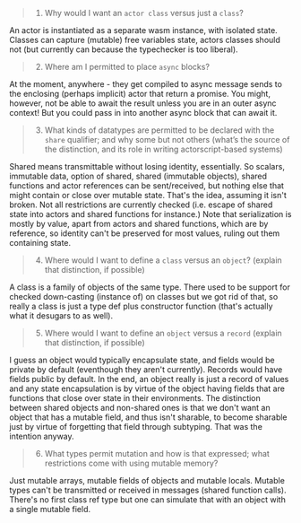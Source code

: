 > 1. Why would I want an `actor class` versus just a `class`?

An actor is instantiated as a separate wasm instance, with isolated state. Classes can capture (mutable) free variables state, actors classes should not (but currently can because the typechecker is too liberal).

> 2. Where am I permitted to place `async` blocks?

At the moment, anywhere - they get compiled to async message sends to the enclosing (perhaps implicit) actor that return a promise. You might, however, not be able to await the result unless you are in an outer async context! But you could pass in into another async block that can await it.

> 3. What kinds of datatypes are permitted to be declared with the `share` qualifier; and why some but not others (what’s the source of the distinction, and its role in writing actorscript-based systems)

Shared means transmittable without losing identity, essentially. So scalars, immutable data, option of shared, shared (immutable objects), shared functions and actor references can be sent/received, but nothing else that might contain or close over mutable state. That's the idea, assuming it isn't broken. Not all restrictions are currently checked (i.e. escape of shared state into actors and shared functions for instance.) Note that serialization is mostly by value, apart from actors and shared functions, which are by reference, so identity can't be preserved for most values, ruling out them containing state.

> 4. Where would I want to define a `class` versus an `object`? (explain that distinction, if possible)

A class is a family of objects of the same type. There used to be support for checked down-casting (instance of) on classes but we got rid of that, so really a class is just a type def plus constructor function (that's actually what it desugars to as well).

> 5. Where would I want to define an `object` versus a `record` (explain that distinction, if possible)

I guess an object would typically encapsulate state, and fields would be private by default (eventhough they aren't currently). Records would have fields public by default. In the end, an object really is just a record of values and any state encapsulation is by virtue of the object having fields that are functions that close over state in their environments. The distinction between shared objects and non-shared ones is that we don't want an object that has a mutable field, and thus isn't sharable, to become sharable just by virtue of forgetting that field through subtyping. That was the intention anyway.

> 6. What types permit mutation and how is that expressed; what restrictions come with using mutable memory?

Just mutable arrays, mutable fields of objects and mutable locals. Mutable types can't be transmitted or received in messages (shared function calls). There's no first class ref type but one can simulate that with an object with a single mutable field.
